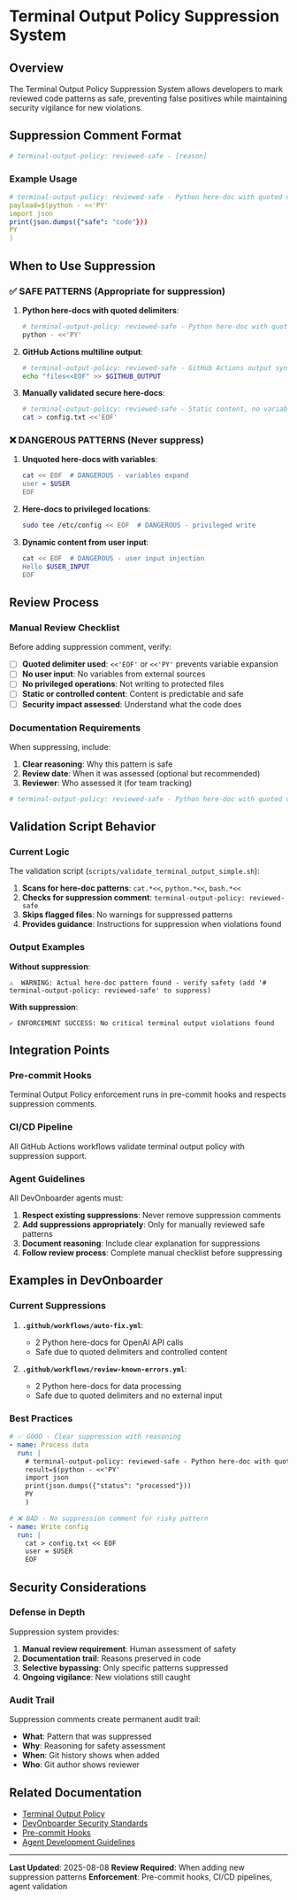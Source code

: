 # Terminal Output Policy Suppression System

## Overview

The Terminal Output Policy Suppression System allows developers to mark reviewed code patterns as safe, preventing false positives while maintaining security vigilance for new violations.

## Suppression Comment Format

```bash
# terminal-output-policy: reviewed-safe - [reason]
```

### Example Usage

```yaml
# terminal-output-policy: reviewed-safe - Python here-doc with quoted delimiter
payload=$(python - <<'PY'
import json
print(json.dumps({"safe": "code"}))
PY
)
```

## When to Use Suppression

### ✅ **SAFE PATTERNS** (Appropriate for suppression)

1. **Python here-docs with quoted delimiters**:

   ```bash
   # terminal-output-policy: reviewed-safe - Python here-doc with quoted delimiter
   python - <<'PY'
   ```

2. **GitHub Actions multiline output**:

   ```bash
   # terminal-output-policy: reviewed-safe - GitHub Actions output syntax
   echo "files<<EOF" >> $GITHUB_OUTPUT
   ```

3. **Manually validated secure here-docs**:

   ```bash
   # terminal-output-policy: reviewed-safe - Static content, no variable expansion
   cat > config.txt <<'EOF'
   ```

### ❌ **DANGEROUS PATTERNS** (Never suppress)

1. **Unquoted here-docs with variables**:

   ```bash
   cat << EOF  # DANGEROUS - variables expand
   user = $USER
   EOF
   ```

2. **Here-docs to privileged locations**:

   ```bash
   sudo tee /etc/config << EOF  # DANGEROUS - privileged write
   ```

3. **Dynamic content from user input**:

   ```bash
   cat << EOF  # DANGEROUS - user input injection
   Hello $USER_INPUT
   EOF
   ```

## Review Process

### Manual Review Checklist

Before adding suppression comment, verify:

- [ ] **Quoted delimiter used**: `<<'EOF'` or `<<'PY'` prevents variable expansion
- [ ] **No user input**: No variables from external sources
- [ ] **No privileged operations**: Not writing to protected files
- [ ] **Static or controlled content**: Content is predictable and safe
- [ ] **Security impact assessed**: Understand what the code does

### Documentation Requirements

When suppressing, include:

1. **Clear reasoning**: Why this pattern is safe
2. **Review date**: When it was assessed (optional but recommended)
3. **Reviewer**: Who assessed it (for team tracking)

```bash
# terminal-output-policy: reviewed-safe - Python here-doc with quoted delimiter (reviewed 2025-08-08 by @platform-team)
```

## Validation Script Behavior

### Current Logic

The validation script (`scripts/validate_terminal_output_simple.sh`):

1. **Scans for here-doc patterns**: `cat.*<<`, `python.*<<`, `bash.*<<`
2. **Checks for suppression comment**: `terminal-output-policy: reviewed-safe`
3. **Skips flagged files**: No warnings for suppressed patterns
4. **Provides guidance**: Instructions for suppression when violations found

### Output Examples

**Without suppression**:

```text
⚠️  WARNING: Actual here-doc pattern found - verify safety (add '# terminal-output-policy: reviewed-safe' to suppress)
```

**With suppression**:

```text
✓ ENFORCEMENT SUCCESS: No critical terminal output violations found
```

## Integration Points

### Pre-commit Hooks

Terminal Output Policy enforcement runs in pre-commit hooks and respects suppression comments.

### CI/CD Pipeline

All GitHub Actions workflows validate terminal output policy with suppression support.

### Agent Guidelines

All DevOnboarder agents must:

1. **Respect existing suppressions**: Never remove suppression comments
2. **Add suppressions appropriately**: Only for manually reviewed safe patterns
3. **Document reasoning**: Include clear explanation for suppressions
4. **Follow review process**: Complete manual checklist before suppressing

## Examples in DevOnboarder

### Current Suppressions

1. **`.github/workflows/auto-fix.yml`**:
   - 2 Python here-docs for OpenAI API calls
   - Safe due to quoted delimiters and controlled content

2. **`.github/workflows/review-known-errors.yml`**:
   - 2 Python here-docs for data processing
   - Safe due to quoted delimiters and no external input

### Best Practices

```yaml
# ✅ GOOD - Clear suppression with reasoning
- name: Process data
  run: |
    # terminal-output-policy: reviewed-safe - Python here-doc with quoted delimiter for JSON processing
    result=$(python - <<'PY'
    import json
    print(json.dumps({"status": "processed"}))
    PY
    )

# ❌ BAD - No suppression comment for risky pattern
- name: Write config
  run: |
    cat > config.txt << EOF
    user = $USER
    EOF
```

## Security Considerations

### Defense in Depth

Suppression system provides:

1. **Manual review requirement**: Human assessment of safety
2. **Documentation trail**: Reasons preserved in code
3. **Selective bypassing**: Only specific patterns suppressed
4. **Ongoing vigilance**: New violations still caught

### Audit Trail

Suppression comments create permanent audit trail:

- **What**: Pattern that was suppressed
- **Why**: Reasoning for safety assessment
- **When**: Git history shows when added
- **Who**: Git author shows reviewer

## Related Documentation

- [Terminal Output Policy](terminal-output-policy.md)
- [DevOnboarder Security Standards](security-standards.md)
- [Pre-commit Hooks](../development/pre-commit-hooks.md)
- [Agent Development Guidelines](../agents/development-guidelines.md)

---

**Last Updated**: 2025-08-08
**Review Required**: When adding new suppression patterns
**Enforcement**: Pre-commit hooks, CI/CD pipelines, agent validation
